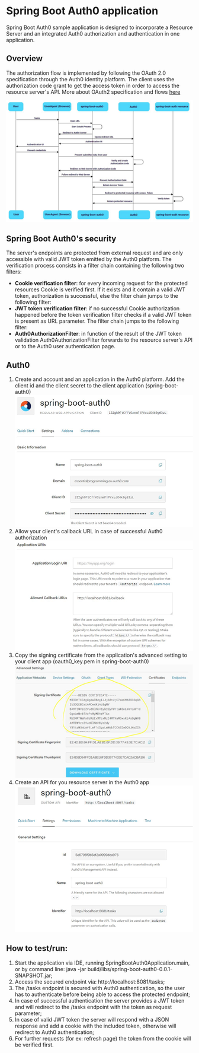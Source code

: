 # Spring Boot Auth0 application

Spring Boot Auth0 sample application is designed to incorporate a Resource Server and an integrated Auth0 authorization and authentication in one application.

## Overview

The authorization flow is implemented by following the OAuth 2.0 specification through the Auth0 identity platform. The client uses the authorization code grant to get the access token in order to access the resource server's API. 
More about OAuth2 specification and flows [here](https://github.com/digital-consulting/oauth2)

![oauth0-diagram](img/auth0.jpg)  

## Spring Boot Auth0's security

The server's endpoints are protected from external request and are only accessible with valid JWT token emitted by the Auth0 platform.
The verification process consists in a filter chain containing the following two filters:
* **Cookie verification filter**: for every incoming request for the protected resources Cookie is verified first. If it exists and it contain a valid JWT token, authorization is successful, else the filter chain jumps to the following filter: 
* **JWT token verification filter**: if no successful Cookie authorization happened before the token verification filter checks if a valid JWT token is present as URL parameter. The filter chain jumps to the following filter:
* **Auth0AuthorizationFilter**: in function of the result of the JWT token validation Auth0AuthorizationFilter forwards to the resource server's API or to the Auth0 user authentication page.
 
## Auth0

1. Create and account and an application in the Auth0 platform. Add the client id and the client secret to the client application (spring-boot-auth0)
![auth0-step1](img/auth0_step1.JPG)  
1. Allow your client's callback URL in case of successful Auth0 authorization
![auth0-step2](img/auth0_step2.JPG)  
1. Copy the signing certificate from the application's advanced setting to your client app (oauth0_key.pem in spring-boot-auth0)
![auth0-step3](img/auth0_step3.JPG)  
1. Create an API for you resource server in the Auth0 app
![auth0-step4](img/auth0_step4.JPG)  
   

## How to test/run:

1. Start the application via IDE, running SpringBootAuth0Application.main, or by command line: java -jar build/libs/spring-boot-auth0-0.0.1-SNAPSHOT.jar;
1. Access the secured endpoint via: http://localhost:8081/tasks;
1. The /tasks endpoint is secured with Auth0 authentication, so the user has to authenticate before being able to access the protected endpoint;
1. In case of successful authentication the server provides a JWT token and will redirect to the /tasks endpoint with the token as request parameter;
1. In case of valid JWT token the server will respond with a JSON response and add a cookie with the included token, otherwise will redirect to Auth0 authentication;
1. For further requests (for ex: refresh page) the token from the cookie will be verified first.


